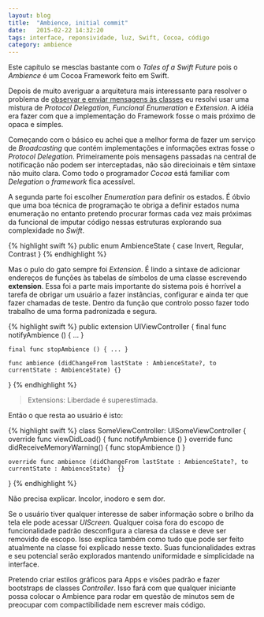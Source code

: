 ```yaml
---
layout: blog
title:  "Ambience, initial commit"
date:   2015-02-22 14:32:20
tags: interface, reponsividade, luz, Swift, Cocoa, código
category: ambience
---
```


Este capítulo se mesclas bastante com o *Tales of a Swift Future* pois o *Ambience* é um Cocoa Framework feito em Swift.

Depois de muito averiguar a arquitetura mais interessante para resolver o problema de [observar e enviar mensagens às classes](http://nshipster.com/nsnotification-and-nsnotificationcenter/) eu resolvi usar uma mistura de *Protocol Delegation*, *Funcional Enumeration* e *Extension*.
A idéia era fazer com que a implementação do Framework fosse o mais próximo de opaca e simples.

Começando com o básico eu achei que a melhor forma de fazer um serviço de *Broadcasting* que contém implementações e informações extras fosse o *Protocol Delegation*.
Primeiramente pois mensagens passadas na central de notificação não podem ser interceptadas, não são direcioinais e têm sintaxe não muito clara.
Como todo o programador *Cocoa* está familiar com *Delegation* o *framework* fica acessível.

A segunda parte foi escolher *Enumeration* para definir os estados.
É óbvio que uma boa técnica de programação te obriga a definir estados numa enumeração no entanto pretendo procurar formas cada vez mais próximas da funcional de imputar código nessas estruturas explorando sua complexidade no *Swift*.

{% highlight swift %}
public enum AmbienceState {
	case Invert, Regular, Contrast
}
{% endhighlight %}

Mas o pulo do gato sempre foi *Extension*.
É lindo a sintaxe de adicionar endereços de funções às tabelas de símbolos de uma classe escrevendo **extension**.
Essa foi a parte mais importante do sistema pois é horrível a tarefa de obrigar um usuário a fazer instâncias, configurar e ainda ter que fazer chamadas de teste.
Dentro da função que controlo posso fazer todo trabalho de uma forma padronizada e segura.

{% highlight swift %}
public extension UIViewController {
	final func notifyAmbience () { ... }

	final func stopAmbience () { ... }

	func ambience (didChangeFrom lastState : AmbienceState?, to currentState : AmbienceState) {}
}
{% endhighlight %}

>Extensions: Liberdade é superestimada.

Então o que resta ao usuário é isto:

{% highlight swift %}
class SomeViewController: UISomeViewController {
	override func viewDidLoad() {
		func notifyAmbience ()
	}
	override func didReceiveMemoryWarning() {
		func stopAmbience ()
	}

	override func ambience (didChangeFrom lastState : AmbienceState?, to currentState : AmbienceState)  {}
}
{% endhighlight %}

Não precisa explicar.
Incolor, inodoro e sem dor.

Se o usuário tiver qualquer interesse de saber informação sobre o brilho da tela ele pode acessar *UIScreen*.
Qualquer coisa fora do escopo de funcionalidade padrão desconfigura a claresa da classe e deve ser removido de escopo.
Isso explica também como tudo que pode ser feito atualmente na classe foi explicado nesse texto.
Suas funcionalidades extras e seu potencial serão explorados mantendo uniformidade e simplicidade na interface.

Pretendo criar estilos gráficos para Apps e visões padrão e fazer bootstraps de classes *Controller*.
Isso fará com que qualquer iniciante possa colocar o Ambience para rodar em questão de minutos sem de preocupar com compactibilidade nem escrever mais código.
